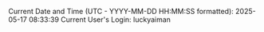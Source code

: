 Current Date and Time (UTC - YYYY-MM-DD HH:MM:SS formatted): 2025-05-17 08:33:39
Current User's Login: luckyaiman
